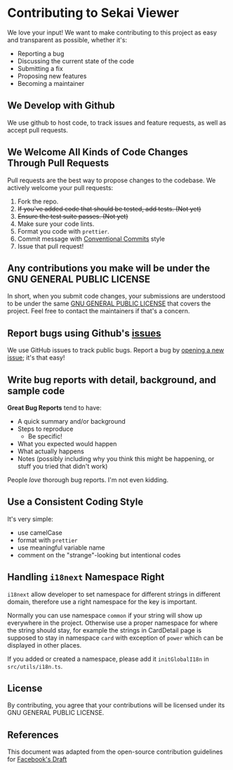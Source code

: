 # Contributing to Sekai Viewer
We love your input! We want to make contributing to this project as easy and transparent as possible, whether it's:

- Reporting a bug
- Discussing the current state of the code
- Submitting a fix
- Proposing new features
- Becoming a maintainer

## We Develop with Github
We use github to host code, to track issues and feature requests, as well as accept pull requests.

## We Welcome All Kinds of Code Changes Through Pull Requests
Pull requests are the best way to propose changes to the codebase. We actively welcome your pull requests:

1. Fork the repo.
2. ~~If you've added code that should be tested, add tests. (Not yet)~~
3. ~~Ensure the test suite passes. (Not yet)~~
4. Make sure your code lints.
5. Format you code with `prettier`.
6. Commit message with [Conventional Commits](https://www.conventionalcommits.org/en/v1.0.0/) style
7. Issue that pull request!

## Any contributions you make will be under the GNU GENERAL PUBLIC LICENSE
In short, when you submit code changes, your submissions are understood to be under the same [GNU GENERAL PUBLIC LICENSE](https://choosealicense.com/licenses/gpl-3.0/) that covers the project. Feel free to contact the maintainers if that's a concern.

## Report bugs using Github's [issues](https://github.com/Sekai-World/sekai-viewer/issues)
We use GitHub issues to track public bugs. Report a bug by [opening a new issue](https://github.com/Sekai-World/sekai-viewer/issues/new); it's that easy!

## Write bug reports with detail, background, and sample code
**Great Bug Reports** tend to have:

- A quick summary and/or background
- Steps to reproduce
  - Be specific!
- What you expected would happen
- What actually happens
- Notes (possibly including why you think this might be happening, or stuff you tried that didn't work)

People *love* thorough bug reports. I'm not even kidding.

## Use a Consistent Coding Style
It's very simple:

- use camelCase
- format with `prettier`
- use meaningful variable name
- comment on the "strange"-looking but intentional codes

## Handling `i18next` Namespace Right
`i18next` allow developer to set namespace for different strings in different domain, therefore use a right namespace for the key is important.

Normally you can use namespace `common` if your string will show up everywhere in the project. Otherwise use a proper namespace for where the string should stay, for example the strings in CardDetail page is supposed to stay in namespace `card` with exception of `power` which can be displayed in other places.

If you added or created a namespace, please add it `initGlobalI18n` in `src/utils/i18n.ts`.

## License
By contributing, you agree that your contributions will be licensed under its GNU GENERAL PUBLIC LICENSE.

## References
This document was adapted from the open-source contribution guidelines for [Facebook's Draft](https://github.com/facebook/draft-js/blob/a9316a723f9e918afde44dea68b5f9f39b7d9b00/CONTRIBUTING.md)
